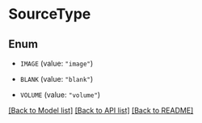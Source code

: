 # SourceType

## Enum


* `IMAGE` (value: `"image"`)

* `BLANK` (value: `"blank"`)

* `VOLUME` (value: `"volume"`)


[[Back to Model list]](../README.md#documentation-for-models) [[Back to API list]](../README.md#documentation-for-api-endpoints) [[Back to README]](../README.md)


